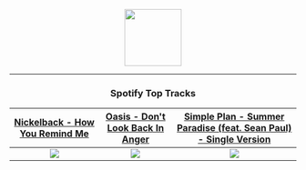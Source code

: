 <p align="center">
  <a href="https://www.tobiasmichael.de">
    <img src="https://tm-website-static.s3.eu-central-1.amazonaws.com/logo.png" width="100" height="100"/>
  </a>
</p>

---

<h3 align="center">Spotify Top Tracks</h3>

[Nickelback - How You Remind Me](https://open.spotify.com/track/0gmbgwZ8iqyMPmXefof8Yf)|[Oasis - Don't Look Back In Anger](https://open.spotify.com/track/7ppPZa3TRUSGKaks9wH7VT)|[Simple Plan - Summer Paradise (feat. Sean Paul) - Single Version](https://open.spotify.com/track/7sziTn5nHwrWf4K7gISaaU)
:---:|:----:|:----:
<img src="https://i.scdn.co/image/ab67616d00001e02699a422d25adc550dc5aa11c"/>|<img src="https://i.scdn.co/image/ab67616d00001e022f2eeee9b405f4d00428d84c"/>|<img src="https://i.scdn.co/image/ab67616d00001e02f1a7e98c66e32bf63d0ac2dc"/>